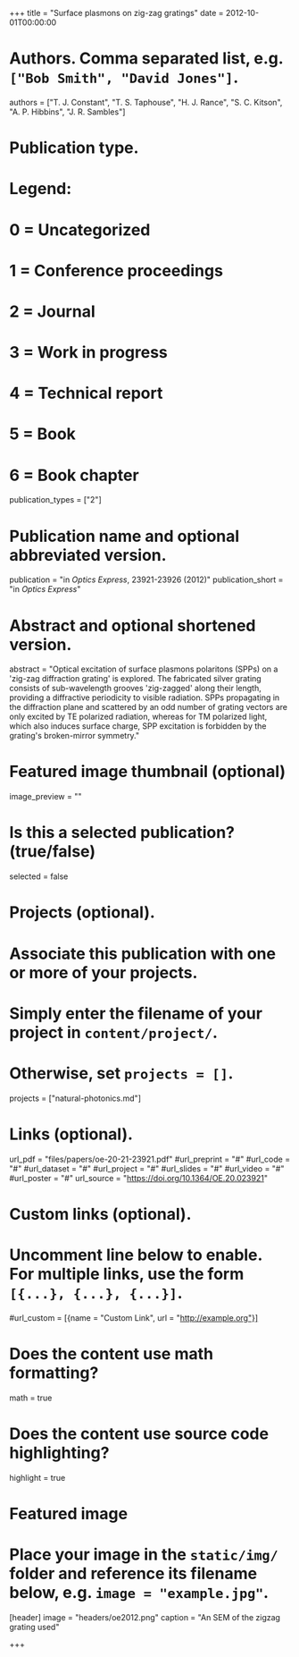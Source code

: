 +++
title = "Surface plasmons on zig-zag gratings"
date = 2012-10-01T00:00:00

# Authors. Comma separated list, e.g. `["Bob Smith", "David Jones"]`.
authors = ["T. J. Constant", "T. S. Taphouse", "H. J. Rance", "S. C. Kitson", "A. P. Hibbins", "J. R. Sambles"]

# Publication type.
# Legend:
# 0 = Uncategorized
# 1 = Conference proceedings
# 2 = Journal
# 3 = Work in progress
# 4 = Technical report
# 5 = Book
# 6 = Book chapter
publication_types = ["2"]

# Publication name and optional abbreviated version.
publication = "in *Optics Express*,  23921-23926 (2012)"
publication_short = "in *Optics Express*"

# Abstract and optional shortened version.
abstract = "Optical excitation of surface plasmons polaritons (SPPs) on a 'zig-zag diffraction grating' is explored. The fabricated silver grating consists of sub-wavelength grooves 'zig-zagged' along their length, providing a diffractive periodicity to visible radiation. SPPs propagating in the diffraction plane and scattered by an odd number of grating vectors are only excited by TE polarized radiation, whereas for TM polarized light, which also induces surface charge, SPP excitation is forbidden by the grating's broken-mirror symmetry."

# Featured image thumbnail (optional)
image_preview = ""

# Is this a selected publication? (true/false)
selected = false

# Projects (optional).
#   Associate this publication with one or more of your projects.
#   Simply enter the filename of your project in `content/project/`.
#   Otherwise, set `projects = []`.
projects = ["natural-photonics.md"]

# Links (optional).
url_pdf = "files/papers/oe-20-21-23921.pdf"
#url_preprint = "#"
#url_code = "#"
#url_dataset = "#"
#url_project = "#"
#url_slides = "#"
#url_video = "#"
#url_poster = "#"
url_source = "https://doi.org/10.1364/OE.20.023921"

# Custom links (optional).
#   Uncomment line below to enable. For multiple links, use the form `[{...}, {...}, {...}]`.
#url_custom = [{name = "Custom Link", url = "http://example.org"}]

# Does the content use math formatting?
math = true

# Does the content use source code highlighting?
highlight = true

# Featured image
# Place your image in the `static/img/` folder and reference its filename below, e.g. `image = "example.jpg"`.
[header]
image = "headers/oe2012.png"
caption = "An SEM of the zigzag grating used"

+++

